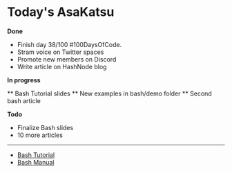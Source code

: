 # Today's AsaKatsu

**Done**

* Finish day 38/100 #100DaysOfCode.   
* Stram voice on Twitter spaces
* Promote new members on Discord
* Write article on HashNode blog

**In progress**

** Bash Tutorial slides
** New examples in bash/demo folder
** Second bash article

**Todo**

* Finalize Bash slides
* 10 more articles

----

* [Bash Tutorial](https://sagecode.net/seng/bash.html)
* [Bash Manual](https://tldp.org/LDP/abs/html/index.html)
